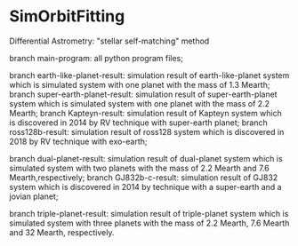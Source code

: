 # SimOrbitFitting
Differential Astrometry: "stellar self-matching" method

branch main-program: all python program files;

branch earth-like-planet-result: simulation result of earth-like-planet system which is simulated system with one planet with the mass of 1.3 Mearth;
branch super-earth-planet-result: simulation result of super-earth-planet system which is simulated system with one planet with the mass of 2.2 Mearth;
branch Kapteyn-result: simulation result of Kapteyn system which is discovered in 2014 by RV technique with super-earth planet;
branch ross128b-result: simulation result of ross128 system which is discovered in 2018 by RV technique with exo-earth;

branch dual-planet-result: simulation result of dual-planet system which is simulated system with two planets with the mass of 2.2 Mearth and 7.6 Mearth,respectively;
branch GJ832b-c-result: simulation result of GJ832 system which is discovered in 2014 by technique with a super-earth and a jovian planet;

branch triple-planet-result: simulation result of triple-planet system which is simulated system with three planets with the mass of 2.2 Mearth, 7.6 Mearth and 32 Mearth, respectively.
